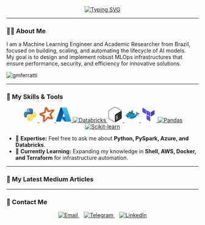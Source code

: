 <div align="center">
  <a href="https://git.io/typing-svg"><img src="https://readme-typing-svg.demolab.com?font=Fira+Code&weight=700&size=30&pause=1000&color=00BFFF&center=true&vCenter=true&width=600&lines=Hi+%F0%9F%91%8B%2C+I'm+Gustavo+Ferratti;A+passionate+ML+Engineer;Focusing+on+MLOps+Solutions" alt="Typing SVG" /></a>
</div>

---

### 👨‍💻 About Me

I am a Machine Learning Engineer and Academic Researcher from Brazil, focused on building, scaling, and automating the lifecycle of AI models.  
My goal is to design and implement robust MLOps infrastructures that ensure performance, security, and efficiency for innovative solutions.

<p align="left">
  <img src="https://komarev.com/ghpvc/?username=gmferratti&label=Profile%20Views&color=0e75b6&style=flat-square" alt="gmferratti" />
</p>

---

### 🚀 My Skills & Tools

<p align="center">
  <a href="https://www.python.org" target="_blank" rel="noreferrer">
    <img src="https://raw.githubusercontent.com/devicons/devicon/master/icons/python/python-original.svg" alt="Python" width="40" height="40"/>
  </a>
  <a href="https://spark.apache.org/" target="_blank" rel="noreferrer">
    <img src="https://raw.githubusercontent.com/devicons/devicon/master/icons/apachespark/apachespark-original.svg" alt="PySpark" width="40" height="40"/>
  </a>
  <a href="https://azure.microsoft.com/" target="_blank" rel="noreferrer">
    <img src="https://raw.githubusercontent.com/devicons/devicon/master/icons/azure/azure-original.svg" alt="Azure" width="40" height="40"/>
  </a>
  <a href="https://databricks.com/" target="_blank" rel="noreferrer">
    <img src="https://cdn.simpleicons.org/databricks/FF3621" alt="Databricks" width="40" height="40"/>
  </a>
  <a href="https://www.gnu.org/software/bash/" target="_blank" rel="noreferrer">
    <img src="https://raw.githubusercontent.com/devicons/devicon/master/icons/bash/bash-original.svg" alt="Shell/Bash" width="40" height="40"/>
  </a>
  <a href="https://www.docker.com/" target="_blank" rel="noreferrer">
    <img src="https://raw.githubusercontent.com/devicons/devicon/master/icons/docker/docker-original.svg" alt="Docker" width="40" height="40"/>
  </a>
  <a href="https://www.terraform.io/" target="_blank" rel="noreferrer">
    <img src="https://raw.githubusercontent.com/devicons/devicon/master/icons/terraform/terraform-original.svg" alt="Terraform" width="40" height="40"/>
  </a>
  <a href="https://pandas.pydata.org/" target="_blank" rel="noreferrer">
    <img src="https://cdn.simpleicons.org/pandas/00BFFF" alt="Pandas" width="40" height="40"/>
  </a>
  <a href="https://scikit-learn.org/" target="_blank" rel="noreferrer">
    <img src="https://cdn.simpleicons.org/scikitlearn/F7931E" alt="Scikit-learn" width="40" height="40"/>
  </a>
</p>

- 💬 **Expertise:** Feel free to ask me about **Python, PySpark, Azure, and Databricks**.  
- 🌱 **Currently Learning:** Expanding my knowledge in **Shell, AWS, Docker, and Terraform** for infrastructure automation.

---

### 📝 My Latest Medium Articles

---

### 🔗 Contact Me

<p align="center">
  <a href="mailto:gmferratti@gmail.com" target="_blank" rel="noreferrer">
    <img src="https://cdn.simpleicons.org/gmail/EA4335" alt="Email" width="30" height="30"/>
  </a>
  &nbsp;&nbsp;
  <a href="https://web.telegram.org/k/#@gmferratti" target="_blank" rel="noreferrer">
    <img src="https://cdn.simpleicons.org/telegram/0088CC" alt="Telegram" width="30" height="30"/>
  </a>
  &nbsp;&nbsp;
  <a href="https://www.linkedin.com/in/gmferratti/" target="_blank" rel="noreferrer">
    <img src="https://cdn.jsdelivr.net/gh/devicons/devicon/icons/linkedin/linkedin-original.svg" alt="LinkedIn" width="30" height="30"/>
  </a>





